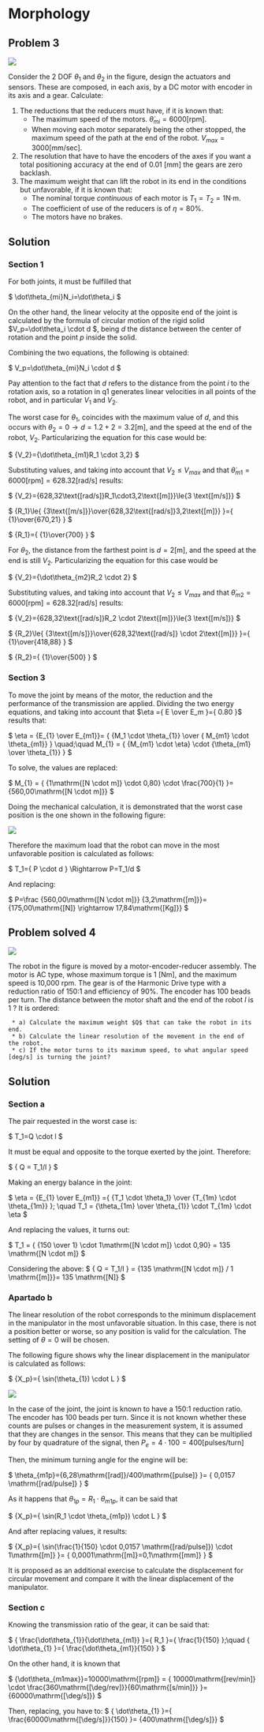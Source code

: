 <script>
MathJax = {
  tex: {
    inlineMath: [['$', '$'], ['\$', '\$']]
  },
  svg: {
    fontCache: 'global'
  }
};
</script>
<script type="text/javascript" id="MathJax-script" async
  src="https://cdn.jsdelivr.net/npm/mathjax@3/es5/tex-svg.js">
</script>


# Morphology


## Problem 3

![](figures/p3.svg)

Consider the 2 DOF $\theta_1$ and $\theta_2$ in the figure, design the actuators and sensors. These are composed, in each axis, by a DC motor with encoder in its axis and a gear. Calculate:

1. The reductions that the reducers must have, if it is known that:
     * The maximum speed of the motors. $\dot\theta_{mi}=6000 \text{[rpm]}$.
     * When moving each motor separately being the other stopped, the maximum speed of the path at the end of the robot. $V_{max}=3000 \text{[mm/sec]}$.
2. The resolution that have to have the encoders of the axes if you want a total positioning accuracy at the end of 0.01 \[mm\] the gears are zero backlash.
3. The maximum weight that can lift the robot in its end in the conditions but unfavorable, if it is known that:
     * The nominal torque $continuous$ of each motor is $T_1=T_2=1$N·m.
     * The coefficient of use of the reducers is of $\eta=80\%$.
     * The motors have no brakes.

## Solution

### Section 1

For both joints, it must be fulfilled that

$
\dot\theta_{mi}N_i=\dot\theta_i
$

On the other hand, the linear velocity at the opposite end of the joint is calculated by the formula of circular motion of the rigid solid $V_p=\dot\theta_i \cdot d $, being $d$ the distance between the center of rotation and the point $p$ inside the solid.

Combining the two equations, the following is obtained:

$
V_p=\dot\theta_{mi}N_i \cdot d
$

Pay attention to the fact that $d$ refers to the distance from the point $i$ to the rotation axis, so a rotation in q1 generates linear velocities in all points of the robot, and in particular $V_1$ and $V_2$.

The worst case for $\theta_1$, coincides with the maximum value of $d$, and this occurs with $\theta_2=0 \rightarrow d=1.2+2=3.2\text{[m]}$, and the speed at the end of the robot, $V_2$. Particularizing the equation for this case would be:

$
{V_2}={\dot\theta_{m1}R_1 \cdot 3,2}
$

Substituting values, and taking into account that $V_2\le V_{max}$ and that $\dot\theta_{m1}=6000 \text{[rpm]}=628.32 \text{[rad/s]}$ results:

$
{V_2}={628,32\text{[rad/s]}R_1\cdot3,2\text{[m]}}\le{3 \text{[m/s]}}
$

$
{R_1}\le{ {3\text{[m/s]}}\over{628,32\text{[rad/s]}3,2\text{[m]}} }={ {1}\over{670,21} }
$

$
{R_1}={ {1}\over{700} }
$

For $\theta_2$, the distance from the farthest point is $d=2\text{[m]}$, and the speed at the end is still $V_2$. Particularizing the equation for this case would be

$
{V_2}={\dot\theta_{m2}R_2 \cdot 2}
$

Substituting values, and taking into account that $V_2\le V_{max}$ and that $\dot\theta_{m2}=6000 \text{[rpm]}=628.32 \text{[rad/s]}$ results:

$
{V_2}={628,32\text{[rad/s]}R_2 \cdot 2\text{[m]}}\le{3 \text{[m/s]}}
$

$
{R_2}\le{ {3\text{[m/s]}}\over{628,32\text{[rad/s]} \cdot 2\text{[m]}} }={ {1}\over{418,88} }
$

$
{R_2}={ {1}\over{500} }
$



### Section 3

To move the joint by means of the motor, the reduction and the performance of the transmission are applied. Dividing the two energy equations, and taking into account that $\eta ={ E \over E_m }={ 0.80 }$ results that:

$
\eta = {E_{1} \over E_{m1}}=
{ {M_1 \cdot \theta_{1}} \over { M_{m1} \cdot \theta_{m1}} } \quad;\quad
M_{1} = { {M_{m1} \cdot \eta} \cdot {\theta_{m1} \over \theta_{1}} }
$

To solve, the values are replaced:

$
M_{1} = { {1\mathrm{[N \cdot m]} \cdot 0,80} \cdot \frac{700}{1} }=
{560,00\mathrm{[N \cdot m]}}
$

Doing the mechanical calculation, it is demonstrated that the worst case position is the one shown in the following figure:

![](figures/p3_1.svg)

Therefore the maximum load that the robot can move in the most unfavorable position is calculated as follows:

$
T_1={ P \cdot d } \Rightarrow P=T_1/d
$

And replacing:

$
P=\frac {560,00\mathrm{[N \cdot m]}} {3,2\mathrm{[m]}}=
{175,00\mathrm{[N]} \rightarrow 17,84\mathrm{[Kg]}}
$

## Problem solved 4

![](figures/problema8.png)

The robot in the figure is moved by a motor-encoder-reducer assembly. The motor is AC type, whose maximum torque is 1 \[Nm\], and the maximum speed is 10,000 rpm. The gear is of the Harmonic Drive type with a reduction ratio of 150:1 and efficiency of 90%. The encoder has 100 beads per turn. The distance between the motor shaft and the end of the robot $l$ is 1 ? It is ordered:

     * a) Calculate the maximum weight $Q$ that can take the robot in its end.
     * b) Calculate the linear resolution of the movement in the end of the robot.
     * c) If the motor turns to its maximum speed, to what angular speed [deg/s] is turning the joint?

## Solution

### Section a

The pair requested in the worst case is:

$
T_1=Q \cdot l
$

It must be equal and opposite to the torque exerted by the joint.
Therefore:

$
{ Q = T_1/l }
$

Making an energy balance in the joint:

$
\eta = {E_{1} \over E_{m1}} ={ {T_1 \cdot \theta_1} \over {T_{1m} \cdot \theta_{1m}} }; \quad
T_1 = {\theta_{1m} \over \theta_{1}}  \cdot  T_{1m}  \cdot  \eta
$

And replacing the values, it turns out:

$
T_1 = { {150 \over 1} \cdot  1\mathrm{[N \cdot m]}  \cdot  0,90} = 135 \mathrm{[N \cdot m]}
$

Considering the above:
$
{ Q = T_1/l } =
{135 \mathrm{[N \cdot m]} / 1 \mathrm{[m]}}=
135 \mathrm{[N]}
$

### Apartado b

The linear resolution of the robot corresponds to the minimum  displacement in the manipulator in the most unfavorable situation. In this case, there is not a position better or worse, so any position is valid for the calculation. The setting of $\theta=0$ will be chosen.

The following figure shows why the linear displacement in the manipulator is calculated as follows:

$
{X_p}={ \sin(\theta_{1}) \cdot L }
$

![](figures/p8_1%20%281%29.svg)

In the case of the joint, the joint is known to have a 150:1 reduction ratio.
The encoder has 100 beads per turn. Since it is not known whether these counts are pulses or changes in the measurement system, it is assumed that they are changes in the sensor. This means that they can be multiplied by four by quadrature of the signal, then $P_e=4 \cdot 100=400\mathrm{[pulses/turn]}$

Then, the minimum turning angle for the engine will be:

$
\theta_{m1p}={6,28\mathrm{[rad]}/400\mathrm{[pulse]} }= { 0,0157 \mathrm{[rad/pulse]} }
$

As it happens that $\theta_{1p}=R_1 \cdot \theta_{m1p}$, it can be said that

$
{X_p}={ \sin(R_1 \cdot \theta_{m1p}) \cdot L }
$

And after replacing values, it results:

$
{X_p}={ \sin(\frac{1}{150} \cdot 0,0157 \mathrm{[rad/pulse]}) \cdot 1\mathrm{[m]} }=
{ 0,0001\mathrm{[m]}=0,1\mathrm{[mm]} }
$

It is proposed as an additional exercise to calculate the displacement for circular movement and compare it with the linear displacement of the manipulator.

### Section c

Knowing the transmission ratio of the gear, it can be said that:

$
{ \frac{\dot\theta_{1}}{\dot\theta_{m1}} }={ R_1 }={ \frac{1}{150} };\quad
{ \dot\theta_{1} }={ \frac{\dot\theta_{m1}}{150} }
$

On the other hand, it is known that

$
{\dot\theta_{m1max}}=10000\mathrm{[rpm]} = 
{ 10000\mathrm{[rev/min]} \cdot \frac{360\mathrm{[\deg/rev]}}{60\mathrm{[s/min]}} }=
{60000\mathrm{[\deg/s]}}
$

Then, replacing, you have to:
$
{ \dot\theta_{1} }={ \frac{60000\mathrm{[\deg/s]}}{150} }=
{400\mathrm{[\deg/s]}}
$



